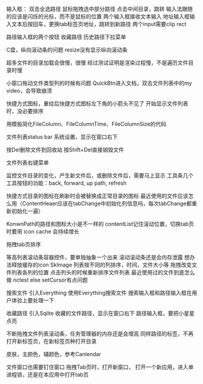 输入框：
    双击全选路径
    鼠标拖拽选中部分路径
    点击中间目录，跳转
    输入法跟随的应该是闪烁的光标，而不是鼠标的位置
    两个输入框接收文本输入
    地址输入框输入文本后按回车，更换tab标签页地址，跳转到新路径
    两个input需要clip rect

路径输入框的两个按钮
    收藏路径
    历史路径下拉菜单

C盘，纵向滚动条的问题
resize没有显示纵向滚动条

超多文件的目录加载会很慢，很慢
    经过测试证明是渲染过程慢，不是遍历文件目录时慢

小窗口拖动文件类型列的时候有问题
QuickBtn进入文档，双击文件列表中的my video，会导致崩溃

快捷方式图标，重绘后快捷方式图标左下角的小箭头不见了
开始显示文件列表时，没必要排序

用模板简化FileColumn、FileColumnTime、FileColumnSize的代码

文件列表status bar
系统设置，显示在窗口右下

按Del删除文件到回收站
按Shift+Del直接销毁文件

文件列表右键菜单

监控文件目录的变化，产生新文件后，或删除文件后，需要马上显示
工具条几个工具按钮的功能：back, forward, up path, refresh


快捷方式目录的图标在刷新时会被替换成正常目录的图标
最近使用的文件应该怎么用（ContentHeaer应该在tabChange中初始化列信息吗，每次tabChange都重新初始化一遍）


KonwnPath的路径和图标大小是不一样的
contentList记住滚动位置，切换tab页时要用
icon cache 会持续增长

拖拽tab页排序

等高列表滚动条容器控件，要单独抽象一个出来
滚动滚动条还是会内存泄露
想办法释放缓存的icon SkImage
列表按不同的列排序，时间，文件大小等
拖拽改变文件列表各列的位置
点击列头的时候重新排序文件列表
最近使用过的文件到底怎么做
nctest else setCursor有点问题

搜索文件
    引入Everything
    使用Everything搜索文件
    搜索输入框和路径输入框在用户体验上要处理一下

收藏路径
    引入Sqlite
    收藏的文件路径，显示在窗口右下
    路径输入框，要把小星星点亮

不断拖拽文件列表滚动条，任务管理器的内存还是会增高
同样路径的标签，不再打开新标签页，在新标签页种打开目录

皮肤，主颜色，辅颜色，参考Canlendar

文件窗口也需要钉住窗口
拖拽Tab页时，打开新窗口，
打开一个新应用，进入单进程锁，还是在本应用中打开tab页